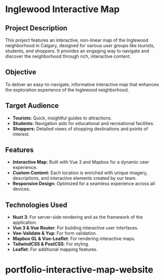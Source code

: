 # Inglewood Interactive Map

## Project Description

This project features an interactive, non-linear map of the Inglewood neighborhood in Calgary, designed for various user groups like tourists, students, and shoppers. It provides an engaging way to navigate and discover the neighborhood through rich, interactive content.

## Objective

To deliver an easy-to-navigate, informative interactive map that enhances the exploration experience of the Inglewood neighborhood.

## Target Audience

- **Tourists:** Quick, insightful guides to attractions.
- **Students:** Navigation aids for educational and recreational facilities.
- **Shoppers:** Detailed views of shopping destinations and points of interest.

## Features

- **Interactive Map:** Built with Vue 3 and Mapbox for a dynamic user experience.
- **Custom Content:** Each location is enriched with unique imagery, descriptions, and interactive elements created by our team.
- **Responsive Design:** Optimized for a seamless experience across all devices.

## Technologies Used

- **Nuxt 3**: For server-side rendering and as the framework of the application.
- **Vue 3 & Vue Router**: For building interactive user interfaces.
- **Vee-Validate & Yup**: For form validation.
- **Mapbox GL & Vue-Leaflet**: For rendering interactive maps.
- **TailwindCSS & PostCSS**: For styling.
- **Leaflet**: For additional mapping features.
# portfolio-interactive-map-website
